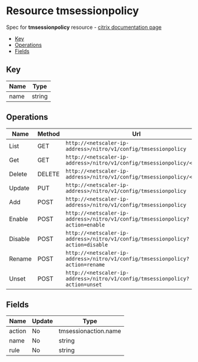 # Resource tmsessionpolicy

Spec for **tmsessionpolicy** resource - [citrix documentation page](https://developer-docs.citrix.com/projects/netscaler-nitro-api/en/11.0/configuration/traffic-management/tmsessionpolicy/tmsessionpolicy/)

- [Key](#key)
- [Operations](#operations)
- [Fields](#fields)

## Key

| Name | Type |
|----|----|
| name | string |

## Operations

| Name | Method | Url |
|----|----|----|
| List | GET | `http://<netscaler-ip-address>/nitro/v1/config/tmsessionpolicy` |
| Get | GET | `http://<netscaler-ip-address>/nitro/v1/config/tmsessionpolicy/<name>` |
| Delete | DELETE | `http://<netscaler-ip-address>/nitro/v1/config/tmsessionpolicy/<name>` |
| Update | PUT | `http://<netscaler-ip-address>/nitro/v1/config/tmsessionpolicy` |
| Add | POST | `http://<netscaler-ip-address>/nitro/v1/config/tmsessionpolicy` |
| Enable | POST | `http://<netscaler-ip-address>/nitro/v1/config/tmsessionpolicy?action=enable` |
| Disable | POST | `http://<netscaler-ip-address>/nitro/v1/config/tmsessionpolicy?action=disable` |
| Rename | POST | `http://<netscaler-ip-address>/nitro/v1/config/tmsessionpolicy?action=rename` |
| Unset | POST | `http://<netscaler-ip-address>/nitro/v1/config/tmsessionpolicy?action=unset` |

## Fields

| Name | Update | Type |
|----|----|----|
| action | No | tmsessionaction.name |
| name | No | string |
| rule | No | string |

